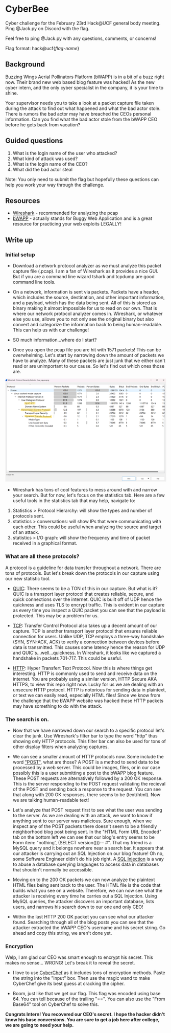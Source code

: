 # CyberBee
Cyber challenge for the February 23rd Hack@UCF general body meeting. Ping @Jack.py on Discord with the flag.

Feel free to ping @Jack.py with any questions, comments, or concerns!

Flag format: hack@ucf{*flag-name*}

## Background
Buzzing Wings Aerial Pollinators Platform (bWAPP) is in a bit of a buzz right now. Their brand new web based blog feature was hacked! As the new cyber intern, and the only cyber specialist in the company, it is your time to shine. 

Your supervisor needs you to take a look at a packet capture file taken during the attack to find out what happened and what the bad actor stole. There is rumors the bad actor may have breached the CEOs personal information. Can you find what the bad actor stole from the bWAPP CEO before he gets back from vacation?

## Guided questions
1. What is the login name of the user who attacked?
2. What kind of attack was used?
3. What is the login name of the CEO?
4. What did the bad actor steal

Note: You only need to submit the flag but hopefully these questions can help you work your way through the challenge.

## Resources
+ [Wireshark](https://www.wireshark.org/) - recommended for analyzing the pcap
+ [bWAPP](http://www.itsecgames.com/) - actually stands for Buggy Web Application and is a great resource for practicing your web exploits LEGALLY!

## Write up

### Initial setup
 - Download a network protocol analyzer as we must analyze this packet capture file (.pcap). I am a fan of Wireshark as it provides a nice GUI. But if you are a command line wizard tshark and tcpdump are good command line tools.
 
 - On a network, information is sent via packets. Packets have a header, which includes the source, destination, and other important information, and a payload, which has the data being sent. All of this is stored as binary making it almost impossible for us to read on our own. That is where our network protocol analyzer comes in. Wireshark, or whatever else you use, allows you to not only see the original binary but also convert and categorize the information back to being human-readable. This can help us with our challenge!

 + SO much information...where do I start?
  - Once you open the pcap file you are hit with 1571 packets! This can be overwhelming. Let's start by narrowing down the amount of packets we have to analyze. Many of these packets are just junk that we either can't read or are unimportant to our cause. So let's find out which ones those are.

![protocols](\assets\img3proto.png)
    
  - Wireshark has tons of cool features to mess around with and narrow your search. But for now, let's focus on the statistics tab. Here are a few useful tools in the statistics tab that may help, navigate to:
  1. Statistics > Protocol Hierarchy: will show the types and number of protocols sent.
  2. statistics > conversations: will show IPs that were communicating with each other. This could be useful when analyzing the source and target of an attack.
  3. statistics > I/O graph: will show the frequency and time of packet received in a graphical format.

### What are all these protocols?
 A protocol is a guideline for data transfer throughout a network. There are tons of protocols. But let's break down the protocols in our capture using our new statistic tool. 
 - [QUIC](https://www.auvik.com/franklyit/blog/what-is-quic-protocol/): There seems to be a TON of this in our capture. But what is it? QUIC is a transport layer protocol that creates reliable, secure, and quick connections over the internet. QUIC is built off of UDP hence the quickness and uses TLS to encrypt traffic. This is evident in our capture as every time you inspect a QUIC packet you can see that the payload is protected. This may be a problem for us.
   
 - [TCP](https://www.geeksforgeeks.org/what-is-transmission-control-protocol-tcp/): Transfer Control Protocol also takes up a decent amount of our capture. TCP is another transport layer protocol that ensures reliable connection for users. Unlike UDP, TCP employs a three-way handshake (SYN, SYN-ACK, ACK) to verify a connection between devices before data is transmitted. This causes some latency hence the reason for UDP and QUIC's...well...quickness. In Wireshark, it looks like we captured a handshake in packets 701-717. This could be useful.
   
 - [HTTP](https://developer.mozilla.org/en-US/docs/Web/HTTP/Overview): Hyper Transfert Text Protocol. Now this is where things get interesting. HTTP is commonly used to send and receive data on the internet. You are probably using a similar version, HTTP Secure AKA HTTPS, to view this repo right now. Lucky for us we are dealing with an unsecure HTTP protocol. HTTP is notorious for sending data in plaintext, or text we can easily read, especially HTML files! Since we know from the challenge that the bWAPP website was hacked these HTTP packets may have something to do with the attack.

### The search is on.
-  Now that we have narrowed down our search to a specific protocol let's clear the junk. Use Wireshark's filter bar to type the word "http" thus showing only HTTP protocols. This filter bar can also be used for tons of other display filters when analyzing captures.

 - We can see a smaller amount of HTTP protocols now. Some include the word ["POST"](https://developer.mozilla.org/en-US/docs/Web/HTTP/Methods/POST), what are those? A POST is a method to send data to be processed by a web server. This could be images, files, or in our case possibly this is a user submitting a post to the bWAPP blog feature. These POST requests are alternatively followed by a 200 OK response. This is the server responding to the POST request validating the recieval of the POST and sending back a response to the request. You can see that along with 200 OK responses, there seems to be (text/html). Now we are talking human-readable text!

 - Let's analyze that POST request first to see what the user was sending to the server. As we are dealing with an attack, we want to know if anything sent to our server was malicious. Sure enough, when we inspect any of the POST packets there doesn't seem to be a friendly neighborhood blog post being sent. In the "HTML Form URL Encoded" tab on the bottom left we can see that our blog's entry seems to be Form item: "nothing', (SELECT version()))-- #". That my friend is a MySQL query and it belongs nowhere near a search bar. It appears that our attacker is carrying out an SQL Injection on our blog feature! Oh no, some Software Engineer didn't do his job right. A [SQL Injection](https://owasp.org/www-community/attacks/SQL_Injection) is a way to abuse a database querying languages to access data in databases that shouldn't normally be accessible. 

 - Moving on to the 200 OK packets we can now analyze the plaintext HTML files being sent back to the user. The HTML file is the code that builds what you see on a website. Therefore, we can now see what the attacker is receiving every time he carries out a SQL Injection. Using MySQL queries, the attacker discovers an important database, lists users, and narrows his search down to our one and only CEO!

 - Within the last HTTP 200 OK packet you can see what our attacker found. Searching through all of the blog posts you can see that the attacker extracted the bWAPP CEO's username and his secret string. Go ahead and copy this string, we aren't done yet.

### Encryption
 Welp, I am glad our CEO was smart enough to encrypt his secret. This makes no sense... WRONG! Let's break it to reveal the secret. 

 - I love to use [CyberChef](https://gchq.github.io/CyberChef/) as it includes tons of encryption methods. Paste the string into the "Input" box. Then use the magic wand to make CyberChef give its best guess at cracking the cipher. 

 - Boom, just like that we get our flag. This flag was encoded using base 64. You can tell because of the trailing "==". You can also use the "From Base64" tool on CyberChef to solve this.


**Congrats Intern! You recovered our CEO's secret. I hope the hacker didn't know his base conversions. You are sure to get a job here after college, we are going to need your help.**

